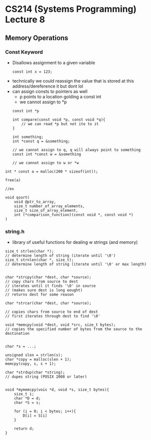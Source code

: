 # CS214 (Systems Programming) Lecture 8

## Memory Operations

### Const Keyword
- Disallows assignment to a given variable
    ```
    const int x = 123;
    ```
- technically we could reassign the value that is stored at this address/dereference it but dont lol
- can assign consts to pointers as well
    - p points to a location golding a const int
    - we cannot assign to *p
    ```
    const int *p

    int compare(const void *p, const void *q){
        // we can read *p but not ite to it
    }

    int something;
    int *const q = &something;

    // we cannot assign to q, q will always point to something
    const int *const w = &something

    // we cannot assign to w or *w 
    ```
```
int * const a = malloc(200 * sizeof(int));

free(a)

//ex

void qsort(
    void @ptr_to_array,
    size_t number_of_array_elements,
    size_t size_of_array_element,
    int (*comparison_function)(const void *, const void *)
)
```

### string.h
- library of useful functions for dealing w strings (and memory)
```
size_t strlen(char *);
// determine length of string (iterate until '\0')
size_t strnlen(char *, size_t);
// determine length of string (iterate until '\0' or max length)


char *strcpy(char *dest, char *source);
// copy chars from source to dest
// iterates until it finds '\0' in source
// (makes sure dest is long eought)
// returns dest for some reason

char *strcar(char *dest, char *source);

// copies chars from source to end of dest
// first iterates through dest to find '\0'

void *memcpy(void *dest, void *src, size_t bytes);
// copies the specified number of bytes from the source to the destination


char *s = ...;

unsigned slen = strlen(s);
char *copy = malloc(slen + 1);
memcpy(copy, s, s + 1);

char *strdup(char *string);
// dupes string (POSIX 2008 or later)


void *mymemcpy(vois *d, void *s, size_t bytes){
    size_t i;
    char *D = d;
    char *S = s;

    for (i = 0; i < bytes; i++){
        D[i] = S[i]
    }

    return d;
}

```

